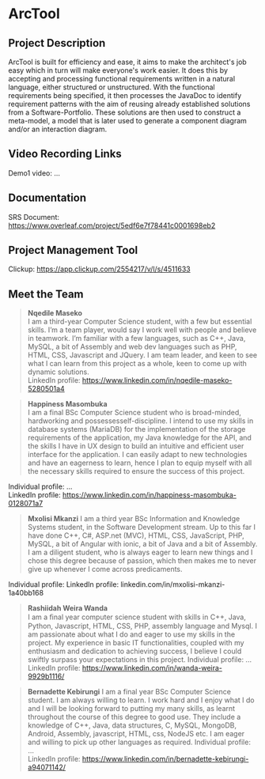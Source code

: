 # ArcTool
## Project Description
ArcTool is built for efficiency and ease, it aims to make the architect's job easy which in turn will make everyone's work easier. It does this by accepting and processing functional requirements written in a natural language, either structured or unstructured. With the functional requirements being specified, it then processes the JavaDoc to identify requirement patterns with the aim of reusing already established solutions from a Software-Portfolio. These solutions are then used to construct a meta-model, a model that is later used to generate a component diagram and/or an interaction diagram.

## Video Recording Links
Demo1 video: ...

## Documentation
SRS Document: https://www.overleaf.com/project/5edf6e7f78441c0001698eb2

## Project Management Tool
Clickup: https://app.clickup.com/2554217/v/l/s/4511633

## Meet the Team
> **Nqedile Maseko**  
I am a third-year Computer Science student,
with a few but essential skills. I’m a team player,
would say I work well with people and believe in
teamwork. I’m familiar with a few languages,
such as C++, Java, MySQL, a bit of Assembly and
web dev languages such as PHP, HTML, CSS,
Javascript and JQuery. I am team leader, and
keen to see what I can learn from this project as
a whole, keen to come up with dynamic
solutions.  
LinkedIn profile: https://www.linkedin.com/in/nqedile-maseko-5280501a4

> **Happiness Masombuka**  
I am a final BSc Computer Science student who is broad-minded, hardworking and possessesself-discipline. I intend to use my skills in database systems (MariaDB) for the implementation of the storage requirements of the application, my Java knowledge for the API, and the skills I have in UX design to build an intuitive and efficient user interface for the application. I can easily adapt to new technologies and have an eagerness to learn, hence I plan to equip myself with all the necessary skills required to ensure the success of this project.  

Individual profile: ...  
LinkedIn profile: https://www.linkedin.com/in/happiness-masombuka-0128071a7  

> **Mxolisi Mkanzi**
I am a third year BSc Information and Knowledge Systems student, in the Software Development stream. Up to this far I have done C++, C#, ASP.net (MVC), HTML, CSS, JavaScript, PHP, MySQL, a bit of Angular with ionic, a bit of Java and a bit of Assembly. I am a diligent student, who is always eager to learn new things and I chose this degree because of passion, which then makes me to never give up whenever I come across predicaments.

Individual profile: 
LinkedIn profile: linkedin.com/in/mxolisi-mkanzi-1a40bb168

> **Rashiidah Weira Wanda**  
I am a ﬁnal year computer science student with skills in C++, Java, Python, Javascript, HTML, CSS, PHP, assembly language and Mysql. I am passionate about what I do and eager to use my skills in the project.  My experience in basic IT functionalities, coupled with my enthusiasm and dedication to achieving success, I believe I could swiftly surpass your expectations in this project.
Individual profile: ...  
LinkedIn profile: https://www.linkedin.com/in/wanda-weira-9929b1116/ 

> **Bernadette Kebirungi** 
I am a final year BSc Computer Science student. I am always willing to learn. I work hard and I enjoy what I do and I will be looking
forward to putting my many skills, as learnt throughout the course of this degree to good use.
They include a knowledge of C++, Java, data structures, C, MySQL, MongoDB, Android, Assembly, javascript, HTML, css, NodeJS etc. I am eager and willing to pick up other languages as required.
Individual profile: ...  
LinkedIn profile: https://www.linkedin.com/in/bernadette-kebirungi-a94071142/ 
